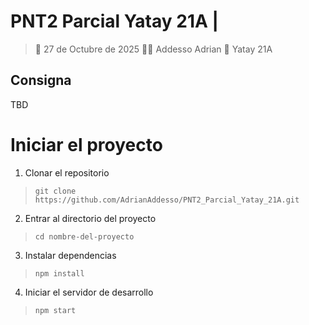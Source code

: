 # PNT2 Parcial Yatay 21A | 
> 📅 27 de Octubre de 2025
> 👨‍💻 Addesso Adrian
> 🏢 Yatay 21A

## Consigna
TBD

# Iniciar el proyecto
1. Clonar el repositorio
> `git clone https://github.com/AdrianAddesso/PNT2_Parcial_Yatay_21A.git`
2. Entrar al directorio del proyecto
> `cd nombre-del-proyecto`
3. Instalar dependencias
> `npm install`
4. Iniciar el servidor de desarrollo
> `npm start`